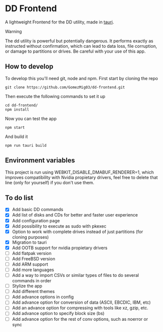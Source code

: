 # DD Frontend
A lightweight Frontend for the DD utility, made in [tauri](https://tauri.app/).

> [!WARNING]  
> The dd utility is powerful but potentially dangerous. It performs exactly as instructed without confirmation, which can lead to data loss, file corruption, or damage to partitions or drives. Be careful with your use of this app.

## How to develop
To develop this you'll need git, node and npm.
First start by cloning the repo
```
git clone https://github.com/GomezMig03/dd-frontend.git
```

Then execute the following commands to set it up
```
cd dd-frontend/
npm install
```

Now you can test the app
```
npm start
```

And build it
```
npm run tauri build
```

## Environment variables
This project is run using WEBKIT_DISABLE_DMABUF_RENDERER=1, which improves compatibility with Nvidia propietary drivers, feel free to delete that line (only for yourself) if you don't use them.

## To do list
- [x] Add basic DD commands
- [x] Add list of disks and CDs for better and faster user experience
- [x] Add configuration page
- [x] Add possibility to execute as sudo with pkexec
- [x] Option to work with complete drives instead of just partitions (for cloning purposes)
- [x] Migration to tauri
- [x] Add OOTB support for nvidia propietary drivers
- [ ] Add flatpak version
- [ ] Add FreeBSD version
- [ ] Add ARM support 
- [ ] Add more languages
- [ ] Add a way to import CSVs or similar types of files to do several commands in order
- [ ] Stylize the app
- [ ] Add different themes
- [ ] Add advance options in config
- [ ] Add advance option for conversion of data (ASCII, EBCDIC, IBM, etc)
- [ ] Add an advance option for compressing with tools like xz, gzip, etc.
- [ ] Add advance option to specify block size (bs)
- [ ] Add advance option for the rest of conv options, such as noerror or sync

